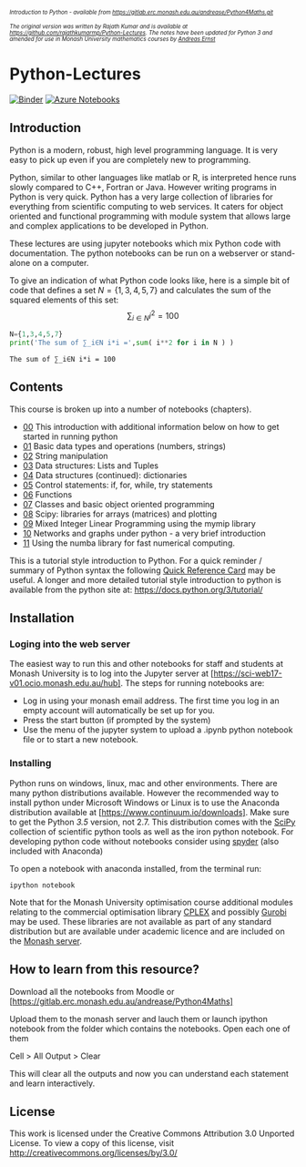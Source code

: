 <small><small><i>
Introduction to Python - available from https://gitlab.erc.monash.edu.au/andrease/Python4Maths.git

The original version was written by Rajath Kumar and is available at https://github.com/rajathkumarmp/Python-Lectures.
The notes have been updated for Python 3 and amended for use in Monash University mathematics courses by [Andreas Ernst](http://users.monash.edu.au/~andreas) 
</small></small></i>

# Python-Lectures

[![Binder](https://mybinder.org/badge_logo.svg)](https://mybinder.org/v2/gh/ismtabo/hoc2018uva-python/master?filepath=Intro-to-Python%2F00.ipynb) [![Azure Notebooks](https://notebooks.azure.com/launch.png)](https://notebooks.azure.com/ismtabo/libraries/hoc2018uva-python)

## Introduction

Python is a modern, robust, high level programming language. It is very easy to pick up even if you are completely new to programming. 

Python, similar to other languages like matlab or R, is interpreted hence runs slowly compared to C++, Fortran or Java. However writing programs in Python is very quick. Python has a very large collection of libraries for everything from scientific computing to web services. It caters for object oriented and functional programming with module system that allows large and complex applications to be developed in Python. 

These lectures are using jupyter notebooks which mix Python code with documentation. The python notebooks can be run on a webserver or stand-alone on a computer.

To give an indication of what Python code looks like, here is a simple bit of code that defines a set $N=\{1,3,4,5,7\}$ and calculates the sum of the squared elements of this set: $$\sum_{i\in N} i^2=100$$


```python
N={1,3,4,5,7}
print('The sum of ∑_i∈N i*i =',sum( i**2 for i in N ) )
```

    The sum of ∑_i∈N i*i = 100


## Contents

This course is broken up into a number of notebooks (chapters).

* [00](Intro-to-Python/00.ipynb) This introduction with additional information below on how to get started in running python
* [01](Intro-to-Python/01.ipynb) Basic data types and operations (numbers, strings) 
* [02](Intro-to-Python/02.ipynb) String manipulation 
* [03](Intro-to-Python/03.ipynb) Data structures: Lists and Tuples
* [04](Intro-to-Python/04.ipynb) Data structures (continued): dictionaries
* [05](Intro-to-Python/05.ipynb) Control statements: if, for, while, try statements
* [06](Intro-to-Python/06.ipynb) Functions
* [07](Intro-to-Python/07.ipynb) Classes and basic object oriented programming
* [08](Intro-to-Python/08.ipynb) Scipy: libraries for arrays (matrices) and plotting
* [09](Intro-to-Python/09.ipynb) Mixed Integer Linear Programming using the mymip library
* [10](Intro-to-Python/10.ipynb) Networks and graphs under python - a very brief introduction
* [11](Intro-to-Python/11.ipynb) Using the numba library for fast numerical computing.
    

This is a tutorial style introduction to Python. For a quick reminder / summary of Python syntax the following [Quick Reference Card](http://www.cs.put.poznan.pl/csobaniec/software/python/py-qrc.html) may be useful. A longer and more detailed tutorial style introduction to python is available from the python site at: https://docs.python.org/3/tutorial/


## Installation

### Loging into the web server
The easiest way to run this and other notebooks for staff and students at Monash University is to log into the Jupyter server at [https://sci-web17-v01.ocio.monash.edu.au/hub]. The steps for running notebooks are:
* Log in using your monash email address. The first time you log in an empty account will automatically be set up for you.
* Press the start button (if prompted by the system)
* Use the menu of the jupyter system to upload a .ipynb python notebook file or to start a new notebook.

### Installing 

Python runs on windows, linux, mac and other environments. There are many python distributions available. However the recommended way to install python under Microsoft Windows or Linux is to use the Anaconda distribution available at [https://www.continuum.io/downloads]. Make sure to get the Python *3.5* version, not 2.7. This distribution comes with the [SciPy](https://www.scipy.org/) collection of scientific python tools as well as the iron python notebook. For developing python code without notebooks consider using [spyder](https://github.com/spyder-ide/spyder) (also included with Anaconda)

To open a notebook with anaconda installed, from the terminal run:

    ipython notebook

Note that for the Monash University optimisation course additional modules relating to the commercial optimisation library [CPLEX](http://www-01.ibm.com/software/commerce/optimization/cplex-optimizer/index.html) and possibly [Gurobi](http://www.gurobi.com/) may be used. These libraries are not available as part of any standard distribution but are available under academic licence and are included on the [Monash server](https://sci-web17-v01.ocio.monash.edu.au/hub).

## How to learn from this resource?

Download all the  notebooks from Moodle or [https://gitlab.erc.monash.edu.au/andrease/Python4Maths]

Upload them to the monash server and lauch them or launch ipython notebook from the folder which contains the notebooks. Open each one of them

Cell > All Output > Clear

This will clear all the outputs and now you can understand each statement and learn interactively.


## License
This work is licensed under the Creative Commons Attribution 3.0 Unported License. To view a copy of this license, visit http://creativecommons.org/licenses/by/3.0/
